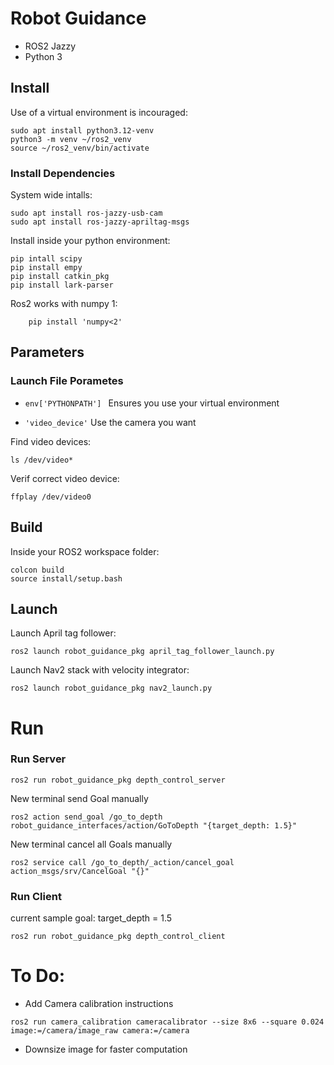 # Robot Guidance 
- ROS2 Jazzy 
- Python 3

## Install 

Use of a virtual environment is incouraged: 
```
sudo apt install python3.12-venv
python3 -m venv ~/ros2_venv
source ~/ros2_venv/bin/activate
```

### Install Dependencies

System wide intalls:
```
sudo apt install ros-jazzy-usb-cam
sudo apt install ros-jazzy-apriltag-msgs

```
Install inside your python environment: 
```
pip intall scipy
pip install empy
pip install catkin_pkg
pip install lark-parser
```
Ros2 works with numpy 1:
```
    pip install 'numpy<2'
```

## Parameters
### Launch File Porametes
- ```env['PYTHONPATH'] ``` Ensures  you use your virtual environment

- ```'video_device'``` Use the camera you want 

Find video devices: 
```
ls /dev/video*
```
Verif correct video device: 
```
ffplay /dev/video0
```

## Build
Inside your ROS2 workspace folder:
```
colcon build
source install/setup.bash

```

## Launch 
Launch April tag follower:
```
ros2 launch robot_guidance_pkg april_tag_follower_launch.py 
```
Launch Nav2 stack with velocity integrator:
```
ros2 launch robot_guidance_pkg nav2_launch.py 
```

# Run 
### Run Server
```
ros2 run robot_guidance_pkg depth_control_server
```

New terminal send Goal manually
```
ros2 action send_goal /go_to_depth robot_guidance_interfaces/action/GoToDepth "{target_depth: 1.5}"
```

New terminal cancel all Goals manually
```
ros2 service call /go_to_depth/_action/cancel_goal action_msgs/srv/CancelGoal "{}"
```
### Run Client
current sample goal: target_depth = 1.5
```
ros2 run robot_guidance_pkg depth_control_client
```

# To Do:
- Add Camera calibration instructions
```
ros2 run camera_calibration cameracalibrator --size 8x6 --square 0.024 image:=/camera/image_raw camera:=/camera
```
- Downsize image for faster computation 